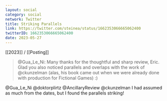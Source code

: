 ```yaml
---
layout: social
category: social
network: Twitter
title: Striking Parallels
link: https://twitter.com/steinea/status/1662353066665062400
twitterID: 1662353066665062400
date: 2023-05-27
---
```


[[2023]] / [[Posting]]

> @Gua_Le_Ni: Many thanks for the thoughtful and sharp review, Eric. Glad you also noticed parallels and overlaps with the work of @ckunzelman (alas, his book came out when we were already done with production for Fictional Games) :)

@Gua_Le_Ni @doktorplirtz @AncillaryReview @ckunzelman I had assumed as much from the dates, but I found the parallels striking!
